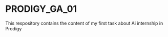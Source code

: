 # PRODIGY_GA_01
This respository contains the content of my first task about Ai internship in Prodigy
